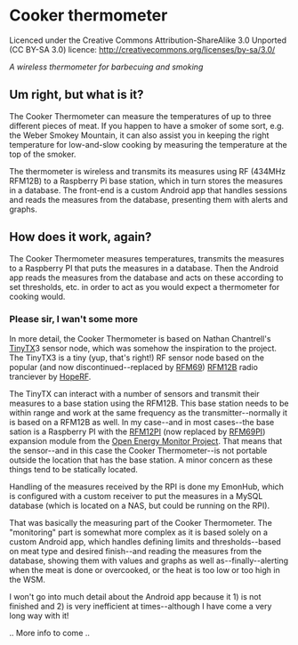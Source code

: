 # Cooker thermometer

Licenced under the Creative Commons Attribution-ShareAlike 3.0 Unported (CC BY-SA 3.0) licence:
http://creativecommons.org/licenses/by-sa/3.0/

*A wireless thermometer for barbecuing and smoking*

Um right, but what is it?
------------------------
The Cooker Thermometer can measure the temperatures of up to three different
pieces of meat. If you happen to have a smoker of some sort, e.g. the Weber
Smokey Mountain, it can also assist you in keeping the right temperature for
low-and-slow cooking by measuring the temperature at the top of the smoker.

The thermometer is wireless and transmits its measures using RF (434MHz RFM12B)
to a Raspberry Pi base station, which in turn stores the measures in a
database. The front-end is a custom Android app that handles sessions and reads
the measures from the database, presenting them with alerts and graphs.

How does it work, again?
------------------------
The Cooker Thermometer measures temperatures, transmits the
measures to a Raspberry PI that puts the measures in a database. Then the
Android app reads the measures from the database and acts on these according
to set thresholds, etc. in order to act as you would expect a thermometer for
cooking would.

### Please sir, I wan't some more

In more detail, the Cooker Thermometer is based on Nathan Chantrell's
[TinyTX](https://github.com/nathanchantrell/TinyTX)3 sensor node, which was
somehow the inspiration to the project.
The TinyTX3 is a tiny (yup, that's right!) RF sensor node based on the popular
(and now discontinued--replaced by [RFM69](http://www.hoperf.cn/upload/rf/RFM69-V1.3.pdf))
[RFM12B](http://www.hoperf.com/upload/rf/RFM12B.pdf) radio tranciever by
[HopeRF](http://www.hoperf.com/).

The TinyTX can interact with a number of sensors and transmit their measures
to a base station using the RFM12B. This base station needs to be within range
and work at the same frequency as the transmitter--normally it is based on a
RFM12B as well. In my case--and in most cases--the base sation is a Raspberry
PI with the [RFM12PI](http://wiki.openenergymonitor.org/index.php/RFM12Pi_V2)
(now replaced by [RFM69PI](http://wiki.openenergymonitor.org/index.php/RFM69Pi_V3))
expansion module from the [Open Energy Monitor Project](http://openenergymonitor.org).
That means that the sensor--and in this case the Cooker Thermometer--is not
portable outside the location that has the base station. A minor concern as
these things tend to be statically located.

Handling of the measures received by the RPI is done my EmonHub, which is
configured with a custom receiver to put the measures in a MySQL database (which
is located on a NAS, but could be running on the RPI).

That was basically the measuring part of the Cooker Thermometer. The
"monitoring" part is somewhat more complex as it is based solely on a custom
Android app, which handles defining limits and thresholds--based on meat type
and desired finish--and reading the measures from the database, showing them
with values and graphs as well as--finally--alerting when the meat is done or
overcooked, or the heat is too low or too high in the WSM.

I won't go into much detail about the Android app because it 1) is not finished
and 2) is very inefficient at times--although I have come a very long way with
it!

.. More info to come ..
